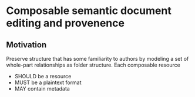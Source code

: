 # Composable semantic document editing and provenence

## Motivation

Preserve structure that has some familiarity to authors by modeling a set of whole-part relationships as folder structure. Each composable resource 

* SHOULD be a resource
* MUST be a plaintext format 
* MAY contain metadata 

